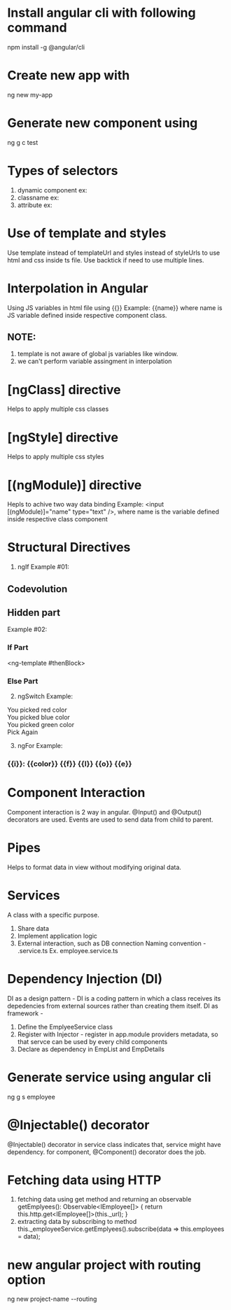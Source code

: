 # Install angular cli with following command
npm install -g @angular/cli

# Create new app with 
ng new my-app

# Generate new component using
ng g c test

# Types of selectors
1. dynamic component ex: <app-test></app-test>
2. classname ex: <div class="app-test"></div>
3. attribute ex: <div app-test><div>

# Use of template and styles
Use template instead of templateUrl and styles instead of styleUrls to use html and css inside ts file. Use backtick if need to use multiple lines.

# Interpolation in Angular
Using JS variables in html file using {{}}
Example: {{name}} where name is JS variable defined inside respective component class.
## NOTE: 
1. template is not aware of global js variables like window.
2. we can't perform variable assingment in interpolation

# [ngClass] directive
Helps to apply multiple css classes

# [ngStyle] directive
Helps to apply multiple css styles

# [(ngModule)] directive
Hepls to achive two way data binding
Example: <input [(ngModule)]="name" type="text" />, where name is the variable defined inside respective class component

# Structural Directives
1. ngIf
Example #01:
<h2 *ngIf="displayName; else elseBlock">
    Codevolution
</h2>
<ng-template #elseBlock>
    <h2>Hidden part</h2>
</ng-template>

Example #02:
<div *ngIf="displayName; then thenBlock; else elseBlock"></div>
<ng-template #thenBlock>
    <h3>If Part</h3>
</ng-template>

<ng-template #thenBlock>
    <h3>Else Part</h3>
</ng-template>

2. ngSwitch
Example: 
<div [ngSwitch]="color">
    <div *ngSwitchCase="'red'">You picked red color</div>
    <div *ngSwitchCase="'blue'">You picked blue color</div>
    <div *ngSwitchCase="'green'">You picked green color</div>
    <div *ngSwitchDefault>Pick Again</div>
</div>

3. ngFor
Example:
<div *ngFor="let color of colors; index as i; first as f; last as l; odd as o; even as e">
    <h3>{{i}}: {{color}} {{f}} {{l}} {{o}} {{e}}</h3>
</div>


# Component Interaction
Component interaction is 2 way in angular.
@Input() and @Output() decorators are used.
Events are used to send data from child to parent.

# Pipes
Helps to format data in view without modifying original data.

# Services
A class with a specific purpose.
1. Share data
2. Implement application logic
3. External interaction, such as DB connection
Naming convention - .service.ts
Ex. employee.service.ts

# Dependency Injection (DI)
DI as a design pattern - DI is a coding pattern in which a class receives its depedencies from external sources rather than creating them itself.
DI as framework -
1. Define the EmplyeeService class
2. Register with Injector - register in app.module providers metadata, so that servce can be used by every child components
3. Declare as dependency in EmpList and EmpDetails

# Generate service using angular cli
ng g s employee

# @Injectable() decorator
@Injectable() decorator in service class indicates that, service might have dependency.
for component, @Component() decorator does the job.

# Fetching data using HTTP
1. fetching data using get method and returning an observable
getEmplyees(): Observable<IEmployee[]> {
    return this.http.get<IEmployee[]>(this._url);
}
2. extracting data by subscribing to method
this._employeeService.getEmplyees().subscribe(data => this.employees = data);

# new angular project with routing option
ng new project-name --routing

